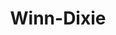 ---
title: "Winn-Dixie"
url: /hallandale/winn-dixie-west-hallandale-beach-boulevard/
shop: Supermarkt
---